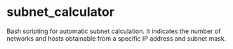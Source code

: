# subnet_calculator
Bash scripting for automatic subnet calculation. It indicates the number of networks and hosts obtainable from a specific IP address and subnet mask. 
